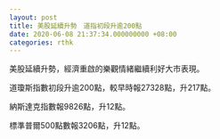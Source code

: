 ```yaml
---
layout: post
title: 美股延續升勢　道指初段升逾200點
date: 2020-06-08 21:37:34.000000000 +08:00
categories: rthk
---
```


美股延續升勢，經濟重啟的樂觀情緒繼續利好大市表現。

道瓊斯指數初段升逾200點，較早時報27328點，升217點。

納斯達克指數報9826點，升12點。

標準普爾500點數報3206點，升12點。

